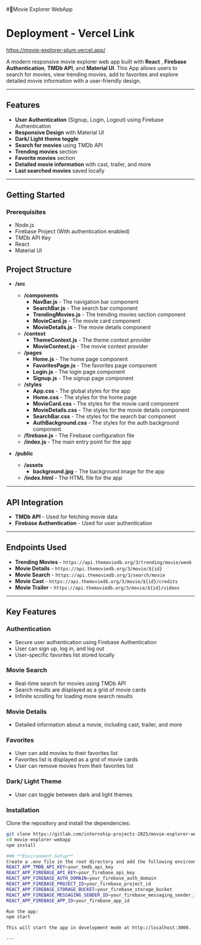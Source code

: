 #🎥Movie Explorer WebApp


# Deployment - Vercel Link
https://movie-explorer-plum.vercel.app/

A modern responsive movie explorer web app built with **React** , **Firebase Authentication**, **TMDb API**, and **Material UI**. This App allows users to search for movies, view trending movies, add to favorites and explore detailed movie information with a user-friendly design.

---

## **Features**
- **User Authentication** (Signup, Login, Logout) using Firebase Authentication  
- **Responsive Design** with Material UI  
- **Dark/ Light theme toggle**  
- **Search for movies** using TMDb API  
- **Trending movies** section  
- **Favorite movies** section  
- **Detailed movie information** with cast, trailer, and more  
- **Last searched movies** saved locally  


---

## Getting Started

### **Prerequisites**
- Node.js  
- Firebase Project (With authentication enabled)  
- TMDb API Key  
- React  
- Material UI  

## **Project Structure** 
- **/src**
  - **/components**
    - **NavBar.js** - The navigation bar component
    - **SearchBar.js** - The search bar component
    - **TrendingMovies.js** - The trending movies section component
    - **MovieCard.js** - The movie card component
    - **MovieDetails.js** - The movie details component
  - **/context**
    - **ThemeContext.js** - The theme context provider
    - **MovieContext.js** - The movie context provider
  - **/pages**
    - **Home.js** - The home page component
    - **FavoritesPage.js** - The favorites page component
    - **Login.js** - The login page component
    - **Signup.js** - The signup page component
  - **/styles**
    - **App.css** - The global styles for the app
    - **Home.css** - The styles for the home page
    - **MovieCard.css** - The styles for the movie card component
    - **MovieDetails.css** - The styles for the movie details component
    - **SearchBar.css** - The styles for the search bar component
    - **AuthBackground.css** - The styles for the auth background component
  - **/firebase.js** - The Firebase configuration file
  - **/index.js** - The main entry point for the app

- **/public**
  - **/assets**
    - **background.jpg** - The background image for the app
  - **/index.html** - The HTML file for the app

---

## **API Integration**
- **TMDb API** - Used for fetching movie data  
- **Firebase Authentication** - Used for user authentication  

---

## **Endpoints Used**
- **Trending Movies** - `https://api.themoviedb.org/3/trending/movie/week`  
- **Movie Details** - `https://api.themoviedb.org/3/movie/${id}`  
- **Movie Search** - `https://api.themoviedb.org/3/search/movie`  
- **Movie Cast** - `https://api.themoviedb.org/3/movie/${id}/credits`  
- **Movie Trailer** - `https://api.themoviedb.org/3/movie/${id}/videos`  

---

## **Key Features**

### **Authentication**  
- Secure user authentication using Firebase Authentication  
- User can sign up, log in, and log out  
- User-specific favorites list stored locally  

### **Movie Search**  
- Real-time search for movies using TMDb API  
- Search results are displayed as a grid of movie cards  
- Infinite scrolling for loading more search results  

### **Movie Details**  
- Detailed information about a movie, including cast, trailer, and more  

### **Favorites**  
- User can add movies to their favorites list  
- Favorites list is displayed as a grid of movie cards  
- User can remove movies from their favorites list  

### **Dark/ Light Theme**  
- User can toggle between dark and light themes  


### **Installation**
Clone the repository and install the dependencies:
```bash
git clone https://gitlab.com/internship-projects-2025/movie-explorer-webapp.git
cd movie-explorer-webapp
npm install

### **Environment Setup**
Create a .env file in the root directory and add the following environment variables:
REACT_APP_TMDB_API_KEY=your_tmdb_api_key
REACT_APP_FIREBASE_API_KEY=your_firebase_api_key
REACT_APP_FIREBASE_AUTH_DOMAIN=your_firebase_auth_domain
REACT_APP_FIREBASE_PROJECT_ID=your_firebase_project_id
REACT_APP_FIREBASE_STORAGE_BUCKET=your_firebase_storage_bucket
REACT_APP_FIREBASE_MESSAGING_SENDER_ID=your_firebase_messaging_sender_id
REACT_APP_FIREBASE_APP_ID=your_firebase_app_id

Run the app:
npm start

This will start the app in development mode at http://localhost:3000.

---  






